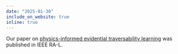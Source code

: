 ```yaml
---
date: "2025-01-30"
include_on_website: true
inline: true
---
```


Our paper on [physics-informed evidential traversability learning](https://arxiv.org/pdf/2409.03005) was published in IEEE RA-L.